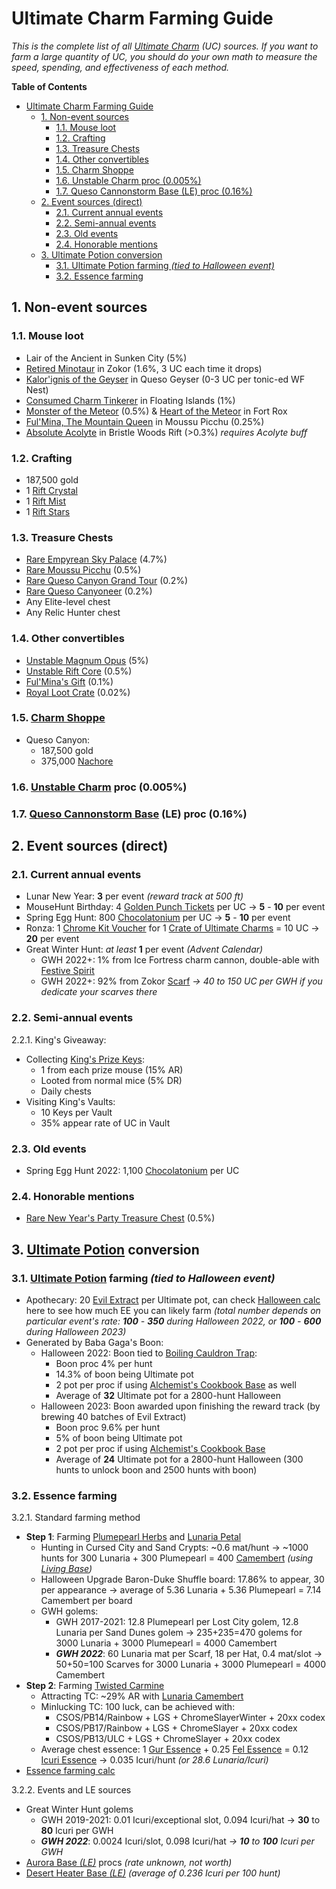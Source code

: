 # Ultimate Charm Farming Guide

*This is the complete list of all [Ultimate Charm](https://www.mousehuntgame.com/item.php?item_type=ultimate_trinket) (UC) sources. If you want to farm a large quantity of UC, you should do your own math to measure the speed, spending, and effectiveness of each method.*

**Table of Contents**
- [Ultimate Charm Farming Guide](#ultimate-charm-farming-guide)
  - [1. Non-event sources](#1-non-event-sources)
    - [1.1. Mouse loot](#11-mouse-loot)
    - [1.2. Crafting](#12-crafting)
    - [1.3. Treasure Chests](#13-treasure-chests)
    - [1.4. Other convertibles](#14-other-convertibles)
    - [1.5. Charm Shoppe](#15-charm-shoppe)
    - [1.6. Unstable Charm proc (0.005%)](#16-unstable-charm-proc-0005)
    - [1.7. Queso Cannonstorm Base (LE) proc (0.16%)](#17-queso-cannonstorm-base-le-proc-016)
  - [2. Event sources (direct)](#2-event-sources-direct)
    - [2.1. Current annual events](#21-current-annual-events)
    - [2.2. Semi-annual events](#22-semi-annual-events)
    - [2.3. Old events](#23-old-events)
    - [2.4. Honorable mentions](#24-honorable-mentions)
  - [3. Ultimate Potion conversion](#3-ultimate-potion-conversion)
    - [3.1. Ultimate Potion farming *(tied to Halloween event)*](#31-ultimate-potion-farming-tied-to-halloween-event)
    - [3.2. Essence farming](#32-essence-farming)

## 1. Non-event sources

### 1.1. Mouse loot
- Lair of the Ancient in Sunken City (5%)
- [Retired Minotaur](https://www.mousehuntgame.com/adversaries.php?mouse=retired_minotaur) in Zokor (1.6%, 3 UC each time it drops)
- [Kalor'ignis of the Geyser](https://www.mousehuntgame.com/adversaries.php?mouse=geyser_eruption_dragon_wildfire) in Queso Geyser (0-3 UC per tonic-ed WF Nest)
- [Consumed Charm Tinkerer](https://www.mousehuntgame.com/adversaries.php?mouse=empyrean_charm_hoarder) in Floating Islands (1%)
- [Monster of the Meteor](https://www.mousehuntgame.com/adversaries.php?mouse=monster_of_the_meteor) (0.5%) & [Heart of the Meteor](https://www.mousehuntgame.com/adversaries.php?mouse=heart_of_the_meteor) in Fort Rox
- [Ful'Mina, The Mountain Queen](https://www.mousehuntgame.com/adversaries.php?mouse=ful_mina_mountain_queen) in Moussu Picchu (0.25%)
- [Absolute Acolyte](https://www.mousehuntgame.com/adversaries.php?mouse=rift_acolyte) in Bristle Woods Rift (>0.3%) *requires Acolyte buff*

### 1.2. Crafting
- 187,500 gold
- 1 [Rift Crystal](https://www.mousehuntgame.com/item.php?item_type=rift_crystal_crafting_item)
- 1 [Rift Mist](https://www.mousehuntgame.com/item.php?item_type=rift_mist_crafting_item)
- 1 [Rift Stars](https://www.mousehuntgame.com/item.php?item_type=rift_stars_crafting_item)

### 1.3. Treasure Chests
- [Rare Empyrean Sky Palace](https://www.mousehuntgame.com/item.php?item_type=rare_sky_palace_treasure_chest_convertible) (4.7%)
- [Rare Moussu Picchu](https://www.mousehuntgame.com/item.php?item_type=rare_moussu_picchu_treasure_chest_convertible) (0.5%)
- [Rare Queso Canyon Grand Tour](https://www.mousehuntgame.com/item.php?item_type=rare_queso_canyon_tour_treasure_chest_convertible) (0.2%)
- [Rare Queso Canyoneer](https://www.mousehuntgame.com/item.php?item_type=rare_queso_canyoneer_treasure_chest_convertible) (0.2%)
- Any Elite-level chest
- Any Relic Hunter chest

### 1.4. Other convertibles
- [Unstable Magnum Opus](https://www.mousehuntgame.com/item.php?item_type=unstable_magnum_opus_convertible) (5%)
- [Unstable Rift Core](https://www.mousehuntgame.com/item.php?item_type=unstable_core_convertible) (0.5%)
- [Ful'Mina's Gift](https://www.mousehuntgame.com/item.php?item_type=fulminas_gift_convertible) (0.1%)
- [Royal Loot Crate](https://www.mousehuntgame.com/item.php?item_type=kings_credit_loot_crate_convertible) (0.02%)

### 1.5. [Charm Shoppe](https://www.mousehuntgame.com/shops.php?tab=charm_shoppe)
- Queso Canyon:
  - 187,500 gold
  - 375,000 [Nachore](https://www.mousehuntgame.com/item.php?item_type=nachore_stat_item)

### 1.6. [Unstable Charm](https://www.mousehuntgame.com/item.php?item_type=unstable_trinket) proc (0.005%)

### 1.7. [Queso Cannonstorm Base](https://www.mousehuntgame.com/item.php?item_type=queso_cannonstorm_base) (LE) proc (0.16%)

## 2. Event sources (direct)

### 2.1. Current annual events
- Lunar New Year: **3** per event *(reward track at 500 ft)*
- MouseHunt Birthday: 4 [Golden Punch Tickets](https://www.mousehuntgame.com/item.php?item_type=birthday_factory_golden_ticket_stat_item) per UC -> **5** - **10** per event
- Spring Egg Hunt: 800 [Chocolatonium](https://www.mousehuntgame.com/item.php?item_type=chocolatium_stat_item) per UC -> **5** - **10** per event
- Ronza: 1 [Chrome Kit Voucher](https://www.mousehuntgame.com/item.php?item_type=chrome_bucket_ronza_2019_stat_item) for 1 [Crate of Ultimate Charms](https://www.mousehuntgame.com/item.php?item_type=ultimate_crate_convertible) = 10 UC -> **20** per event
- Great Winter Hunt: *at least* **1** per event *(Advent Calendar)*
  - GWH 2022+: 1% from Ice Fortress charm cannon, double-able with [Festive Spirit](https://www.mousehuntgame.com/item.php?item_type=festive_spirit_stat_item)
  - GWH 2022+: 92% from Zokor [Scarf](https://www.mousehuntgame.com/item.php?item_type=golden_scarf_stat_item) *-> 40 to 150 UC per GWH if you dedicate your scarves there*

### 2.2. Semi-annual events
2.2.1. King's Giveaway:
- Collecting [King's Prize Keys](https://www.mousehuntgame.com/item.php?item_type=kings_prize_key_stat_item):
  - 1 from each prize mouse (15% AR)
  - Looted from normal mice (5% DR)
  - Daily chests
- Visiting King's Vaults:
  - 10 Keys per Vault
  - 35% appear rate of UC in Vault

### 2.3. Old events
- Spring Egg Hunt 2022: 1,100 [Chocolatonium](https://www.mousehuntgame.com/item.php?item_type=chocolatium_stat_item) per UC

### 2.4. Honorable mentions
- [Rare New Year's Party Treasure Chest](https://www.mousehuntgame.com/item.php?item_type=rare_new_years_chest_convertible) (0.5%)

## 3. [Ultimate Potion](https://www.mousehuntgame.com/item.php?item_type=ultimate_potion) conversion

### 3.1. [Ultimate Potion](https://www.mousehuntgame.com/item.php?item_type=ultimate_potion) farming *(tied to Halloween event)*
- Apothecary: 20 [Evil Extract](https://www.mousehuntgame.com/item.php?item_type=halloween_extract_stat_item) per Ultimate pot, can check [Halloween calc](https://bit.ly/MH_UC_Hween_calc) here to see how much EE you can likely farm *(total number depends on particular event's rate: **100** - **350** during Halloween 2022, or **100** - **600** during Halloween 2023)*
- Generated by Baba Gaga's Boon:
  - Halloween 2022: Boon tied to [Boiling Cauldron Trap](https://www.mousehuntgame.com/item.php?item_type=boiling_cauldron_weapon):
    - Boon proc 4% per hunt
    - 14.3% of boon being Ultimate pot
    - 2 pot per proc if using [Alchemist's Cookbook Base](https://www.mousehuntgame.com/item.php?item_type=alchemists_cookbook_base) as well
    - Average of **32** Ultimate pot for a 2800-hunt Halloween
  - Halloween 2023: Boon awarded upon finishing the reward track (by brewing 40 batches of Evil Extract)
    - Boon proc 9.6% per hunt
    - 5% of boon being Ultimate pot
    - 2 pot per proc if using [Alchemist's Cookbook Base](https://www.mousehuntgame.com/item.php?item_type=alchemists_cookbook_base)
    - Average of **24** Ultimate pot for a 2800-hunt Halloween (300 hunts to unlock boon and 2500 hunts with boon)

### 3.2. Essence farming
3.2.1. Standard farming method
- **Step 1**: Farming [Plumepearl Herbs](https://www.mousehuntgame.com/item.php?item_type=plumepearl_herbs_crafting_item) and [Lunaria Petal](https://www.mousehuntgame.com/item.php?item_type=lunaria_petal_crafting_item)
  - Hunting in Cursed City and Sand Crypts: ~0.6 mat/hunt -> ~1000 hunts for 300 Lunaria + 300 Plumepearl = 400 [Camembert](https://www.mousehuntgame.com/item.php?item_type=lunaria_camembert_cheese) *(using [Living Base](https://www.mousehuntgame.com/item.php?item_type=living_base))*
  - Halloween Upgrade Baron-Duke Shuffle board: 17.86% to appear, 30 per appearance -> average of 5.36 Lunaria + 5.36 Plumepearl = 7.14 Camembert per board
  - GWH golems:
    - GWH 2017-2021: 12.8 Plumepearl per Lost City golem, 12.8 Lunaria per Sand Dunes golem -> 235+235=470 golems for 3000 Lunaria + 3000 Plumepearl = 4000 Camembert
    - ***GWH 2022***: 60 Lunaria mat per Scarf, 18 per Hat, 0.4 mat/slot -> 50+50=100 Scarves for 3000 Lunaria + 3000 Plumepearl = 4000 Camembert
- **Step 2**: Farming [Twisted Carmine](https://www.mousehuntgame.com/adversaries.php?mouse=twisted_carmine)
  - Attracting TC: ~29% AR with [Lunaria Camembert](https://www.mousehuntgame.com/item.php?item_type=lunaria_camembert_cheese)
  - Minlucking TC: 100 luck, can be achieved with:
    - CSOS/PB14/Rainbow + LGS + ChromeSlayerWinter + 20xx codex
    - CSOS/PB17/Rainbow + LGS + ChromeSlayer + 20xx codex
    - CSOS/PB13/ULC + LGS + ChromeSlayer + 20xx codex
  - Average chest essence: 1 [Gur Essence](https://www.mousehuntgame.com/item.php?item_type=essence_g_crafting_item) + 0.25 [Fel Essence](https://www.mousehuntgame.com/item.php?item_type=essence_f_crafting_item) = 0.12 [Icuri Essence](https://www.mousehuntgame.com/item.php?item_type=essence_i_crafting_item) -> 0.035 Icuri/hunt *(or 28.6 Lunaria/Icuri)*
- [Essence farming calc](https://bit.ly/MH_Essence_calc)

3.2.2. Events and LE sources
- Great Winter Hunt golems
  - GWH 2019-2021: 0.01 Icuri/exceptional slot, 0.094 Icuri/hat -> **30** to **80** Icuri per GWH
  - ***GWH 2022***: 0.0024 Icuri/slot, 0.098 Icuri/hat *-> **10** to **100** Icuri per GWH*
- [Aurora Base *(LE)*](https://www.mousehuntgame.com/item.php?item_type=aurora_base) procs *(rate unknown, not worth)*
- [Desert Heater Base *(LE)*](https://www.mousehuntgame.com/item.php?item_type=desert_heater_base) *(average of 0.236 Icuri per 100 hunt)*